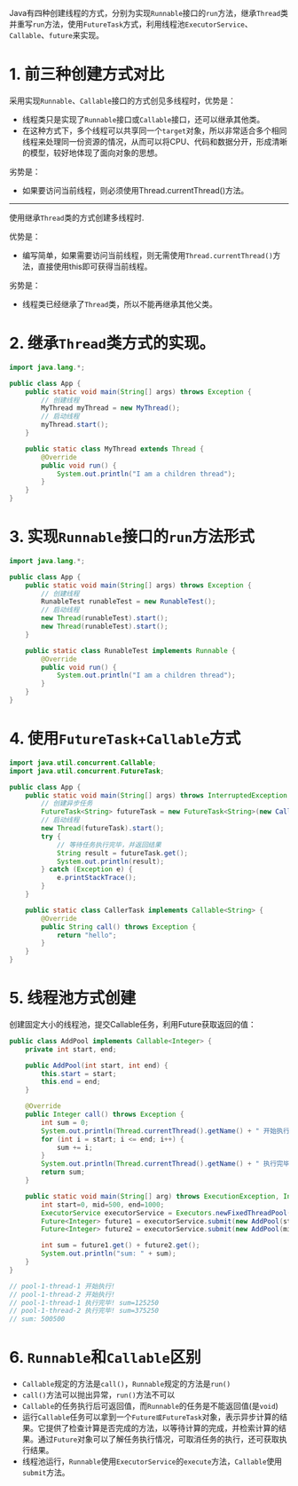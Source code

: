 Java有四种创建线程的方式，分别为实现`Runnable`接口的`run`方法，继承`Thread`类并重写`run`方法，使用`FutureTask`方式，利用线程池`ExecutorService`、`Callable`、`future`来实现。

# 1. 前三种创建方式对比

采用实现`Runnable`、`Callable`接口的方式创见多线程时，优势是：

- 线程类只是实现了`Runnable`接口或`Callable`接口，还可以继承其他类。
- 在这种方式下，多个线程可以共享同一个`target`对象，所以非常适合多个相同线程来处理同一份资源的情况，从而可以将CPU、代码和数据分开，形成清晰的模型，较好地体现了面向对象的思想。

劣势是：

- 如果要访问当前线程，则必须使用Thread.currentThread()方法。

****

使用继承`Thread`类的方式创建多线程时.

优势是：

- 编写简单，如果需要访问当前线程，则无需使用`Thread.currentThread()`方法，直接使用this即可获得当前线程。

劣势是：

- 线程类已经继承了`Thread`类，所以不能再继承其他父类。

# 2. 继承`Thread`类方式的实现。

```java
import java.lang.*;

public class App {
    public static void main(String[] args) throws Exception {
        // 创建线程
        MyThread myThread = new MyThread();
        // 启动线程
        myThread.start();
    }

    public static class MyThread extends Thread {
        @Override
        public void run() {
            System.out.println("I am a children thread");
        }
    }
}

```

# 3.  实现`Runnable`接口的`run`方法形式

```java
import java.lang.*;

public class App {
    public static void main(String[] args) throws Exception {
        // 创建线程
        RunableTest runableTest = new RunableTest();
        // 启动线程
        new Thread(runableTest).start();
        new Thread(runableTest).start();
    }

    public static class RunableTest implements Runnable {
        @Override
        public void run() {
            System.out.println("I am a children thread");
        }
    }
}

```

# 4. 使用`FutureTask+Callable`方式

```java
import java.util.concurrent.Callable;
import java.util.concurrent.FutureTask;

public class App {
    public static void main(String[] args) throws InterruptedException {
        // 创建异步任务
        FutureTask<String> futureTask = new FutureTask<String>(new CallerTask());
        // 启动线程
        new Thread(futureTask).start();
        try {
            // 等待任务执行完毕，并返回结果
            String result = futureTask.get();
            System.out.println(result);
        } catch (Exception e) {
            e.printStackTrace();
        }
    }

    public static class CallerTask implements Callable<String> {
        @Override
        public String call() throws Exception {
            return "hello";
        }
    }
}
```

# 5. 线程池方式创建

创建固定大小的线程池，提交Callable任务，利用Future获取返回的值：

```java
public class AddPool implements Callable<Integer> {
    private int start, end;

    public AddPool(int start, int end) {
        this.start = start;
        this.end = end;
    }

    @Override
    public Integer call() throws Exception {
        int sum = 0;
        System.out.println(Thread.currentThread().getName() + " 开始执行!");
        for (int i = start; i <= end; i++) {
            sum += i;
        }
        System.out.println(Thread.currentThread().getName() + " 执行完毕! sum=" + sum);
        return sum;
    }

    public static void main(String[] arg) throws ExecutionException, InterruptedException {
        int start=0, mid=500, end=1000;
        ExecutorService executorService = Executors.newFixedThreadPool(2);
        Future<Integer> future1 = executorService.submit(new AddPool(start, mid));
        Future<Integer> future2 = executorService.submit(new AddPool(mid+1, end));

        int sum = future1.get() + future2.get();
        System.out.println("sum: " + sum);
    }
}

// pool-1-thread-1 开始执行!
// pool-1-thread-2 开始执行!
// pool-1-thread-1 执行完毕! sum=125250
// pool-1-thread-2 执行完毕! sum=375250
// sum: 500500
```



# 6. `Runnable`和`Callable`区别

- `Callable`规定的方法是`call()`，`Runnable`规定的方法是`run()`
- `call()`方法可以抛出异常，`run()`方法不可以
- `Callable`的任务执行后可返回值，而`Runnable`的任务是不能返回值(是`void`)
- 运行`Callable`任务可以拿到一个`Future或FutureTask`对象，表示异步计算的结果。它提供了检查计算是否完成的方法，以等待计算的完成，并检索计算的结果。通过`Future`对象可以了解任务执行情况，可取消任务的执行，还可获取执行结果。
- 线程池运行，`Runnable`使用`ExecutorService`的`execute`方法，`Callable`使用`submit`方法。

